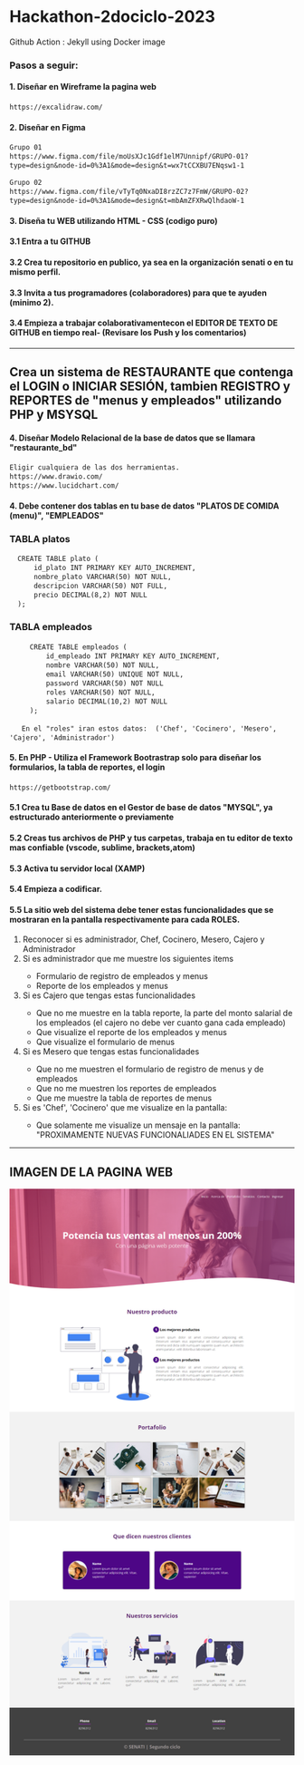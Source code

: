 # Hackathon-2dociclo-2023
Github Action : Jekyll using Docker image
<h3>Pasos a seguir:</h3>
<h4> 1. Diseñar en Wireframe la pagina web </h4>

   ```
   https://excalidraw.com/
   ```

<h4> 2. Diseñar en Figma </h4>

   ```
   Grupo 01
   https://www.figma.com/file/moUsXJc1Gdf1elM7Unnipf/GRUPO-01?type=design&node-id=0%3A1&mode=design&t=wx7tCCXBU7ENqsw1-1
   ```

   ```
   Grupo 02
   https://www.figma.com/file/vTyTq0NxaDI8rzZC7z7FmW/GRUPO-02?type=design&node-id=0%3A1&mode=design&t=mbAmZFXRwQlhdaoW-1
   ```

 <h4> 3. Diseña tu WEB utilizando HTML - CSS (codigo puro) </h4>
 <h4> 3.1 Entra a tu GITHUB </h4>  
 <h4> 3.2 Crea tu repositorio en publico, ya sea en la organización senati o en tu mismo perfil. </h4>
 <h4> 3.3 Invita a tus programadores (colaboradores) para que te ayuden (minimo 2). </h4>
 <h4> 3.4 Empieza a trabajar colaborativamentecon el EDITOR DE TEXTO DE GITHUB en tiempo real- (Revisare los Push y los comentarios) </h4>
 
 <hr/>
 <h2>Crea un sistema de RESTAURANTE que contenga el LOGIN o INICIAR SESIÓN, tambien REGISTRO y REPORTES de "menus y empleados" utilizando PHP y MSYSQL</h4>
 <h4> 4. Diseñar Modelo Relacional de la base de datos que se llamara "restaurante_bd" </h4>
 
```
Eligir cualquiera de las dos herramientas.
https://www.drawio.com/
https://www.lucidchart.com/
```
      
 <h4> 4. Debe contener dos tablas en tu base de datos "PLATOS DE COMIDA (menu)", "EMPLEADOS"  </h4>
 <h3> TABLA platos</h3>
       
   
      CREATE TABLE plato (
          id_plato INT PRIMARY KEY AUTO_INCREMENT,
          nombre_plato VARCHAR(50) NOT NULL,
          descripcion VARCHAR(50) NOT FULL,
          precio DECIMAL(8,2) NOT NULL
      );
    

<h3> TABLA empleados</h3>
       
    
         CREATE TABLE empleados (
             id_empleado INT PRIMARY KEY AUTO_INCREMENT,
             nombre VARCHAR(50) NOT NULL,
             email VARCHAR(50) UNIQUE NOT NULL,
             password VARCHAR(50) NOT NULL
             roles VARCHAR(50) NOT NULL,
             salario DECIMAL(10,2) NOT NULL
         );

       En el "roles" iran estos datos:  ('Chef', 'Cocinero', 'Mesero', 'Cajero', 'Administrador')
    
 <h4> 5. En PHP - Utiliza el Framework Bootrastrap solo para diseñar los formularios, la tabla de reportes, el login </h4>

   ```
   https://getbootstrap.com/
   ```

 <h4> 5.1 Crea tu Base de datos en el Gestor de base de datos "MYSQL", ya estructurado anteriormente o previamente</h4>
 <h4> 5.2 Creas tus archivos de PHP y tus carpetas, trabaja en tu editor de texto mas confiable (vscode, sublime, brackets,atom)</h4>  
 <h4> 5.3 Activa tu servidor local (XAMP)</h4>
 <h4> 5.4 Empieza a codificar. </h4>
 <h4> 5.5 La sitio web del sistema debe tener estas funcionalidades que se mostraran en la pantalla respectivamente para cada ROLES. </h4>
    <ol>
       <li>Reconocer si es administrador, Chef, Cocinero, Mesero, Cajero y Administrador</li>
       <li>Si es administrador que me muestre los siguientes items</li>
            <ul>
               <li>Formulario de registro de empleados y menus</li>
               <li>Reporte de los empleados y menus</li>
            </ul>
       <li>Si es Cajero que tengas estas funcionalidades</li>
            <ul>
               <li>Que no me muestre en la tabla reporte, la parte del monto salarial de los empleados (el cajero no debe ver cuanto gana cada empleado)</li>
               <li>Que visualize el reporte de los empleados y menus</li>
               <li>Que visualize el formulario de menus</li>
            </ul>
       </li>
        <li>Si es Mesero que tengas estas funcionalidades</li>
            <ul>
               <li>Que no me muestren el formulario de registro de menus y de empleados</li>
               <li>Que no me muestren los reportes de empleados</li>
               <li>Que me muestre la tabla de reportes de menus</li>
            </ul>
       </li>
       <li>Si es 'Chef', 'Cocinero' que me visualize en la pantalla:</li>
            <ul>
               <li>Que solamente me visualize un mensaje en la pantalla: "PROXIMAMENTE NUEVAS FUNCIONALIADES EN EL SISTEMA"</li>
            </ul>
       </li>
    </ol>
    
<hr>
<h2> IMAGEN DE LA PAGINA WEB</h2>

![Descripción de la imagen](capture-HackathonSenati.png)
